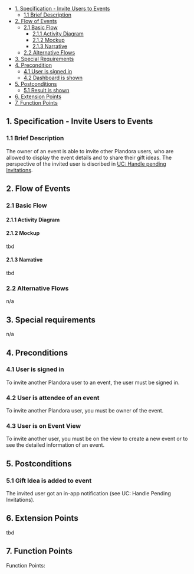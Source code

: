 - [1. Specification - Invite Users to Events](#1-specification-invite-users-to-events)
    - [1.1 Brief Description](#11-brief-description)
- [2. Flow of Events](#2-flow-of-events)
    - [2.1 Basic Flow](#21-basic-flow)
        - [2.1.1 Activity Diagram](#211-activity-diagram)
        - [2.1.2 Mockup](#212-mockup)
        - [2.1.3 Narrative](#213-narrative)
    - [2.2 Alternative Flows](#21-alternative-flows)
- [3. Special Requirements](#3-special-requirements)
- [4. Precondition](#4-preconditions)
    - [4.1 User is signed in](#41-user-is-signed-in)
    - [4.2 Dashboard is shown](#42-dashboard-is-shown)
- [5. Postconditions](#5-postconditions)
    - [5.1 Result is shown](#51-result-is-shown)
- [6. Extension Points](#6-extension-points)
- [7. Function Points](#7-function-points)

## 1. Specification - Invite Users to Events
### 1.1 Brief Description
The owner of an event is able to invite other Plandora users, who are allowed to display the event details and to share their gift ideas.
The perspective of the invited user is discribed in [UC: Handle pending Invitations](https://github.com/Honrix/PlandoraDocumentation/blob/main/UCS/Handle%20pending%20invitations.md).

## 2. Flow of Events

### 2.1 Basic Flow
#### 2.1.1 Activity Diagram

#### 2.1.2 Mockup
tbd

#### 2.1.3 Narrative
tbd

### 2.2 Alternative Flows
n/a

## 3. Special requirements
n/a

## 4. Preconditions
### 4.1 User is signed in
To invite another Plandora user to an event, the user must be signed in.

### 4.2 User is attendee of an event
To invite another Plandora user, you must be owner of the event. 

### 4.3 User is on Event View
To invite another user, you must be on the view to create a new event or to see the detailed information of an event. 

## 5. Postconditions
### 5.1 Gift Idea is added to event
The invited user got an in-app notification (see UC: Handle Pending Invitations).

## 6. Extension Points
tbd

## 7. Function Points

Function Points:
